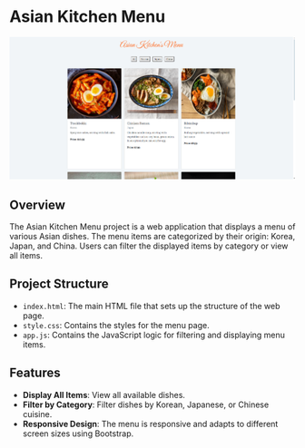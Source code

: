 # Asian Kitchen Menu

![Asian Kitchen Menu](ss.png)

## Overview

The Asian Kitchen Menu project is a web application that displays a menu of various Asian dishes. The menu items are categorized by their origin: Korea, Japan, and China. Users can filter the displayed items by category or view all items.

## Project Structure

- `index.html`: The main HTML file that sets up the structure of the web page.
- `style.css`: Contains the styles for the menu page.
- `app.js`: Contains the JavaScript logic for filtering and displaying menu items.

## Features

- **Display All Items**: View all available dishes.
- **Filter by Category**: Filter dishes by Korean, Japanese, or Chinese cuisine.
- **Responsive Design**: The menu is responsive and adapts to different screen sizes using Bootstrap.

